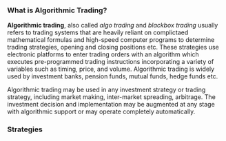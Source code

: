 ### What is Algorithmic Trading?
**Algorithmic trading**, also called *algo trading* and *blackbox trading* usually refers to trading systems that are heavily reliant on complictaed mathematical formulas and high-speed computer programs to determine trading strategies, opening and closing positions etc. These strategies use electronic platforms to enter trading orders with an algorithm which executes pre-programmed trading instructions incorporating a variety of variables such as timing, price, and volume. Algorithmic trading is widely used by investment banks, pension funds, mutual funds, hedge funds etc.

Algorithmic trading may be used in any investment strategy or trading strategy, including market making, inter-market spreading, arbitrage. The investment decision and implementation may be augmented at any stage with algorithmic support or may operate completely automatically. 
### Strategies
